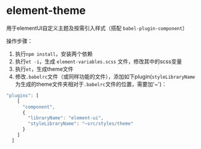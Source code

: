 # element-theme

用于elementUI自定义主题及按需引入样式（搭配 `babel-plugin-component`）

操作步骤：
1. 执行`npm install`，安装两个依赖
2. 执行`et -i`，生成 `element-variables.scss` 文件，修改其中的scss变量
3. 执行`et`，生成theme文件
4. 修改`.babelrc`文件（或同样功能的文件），添加如下plugin(`styleLibraryName`为生成的theme文件夹相对于`.babelrc`文件的位置，需要加'~')：
```js
"plugins": [
    [
      "component",
      {
        "libraryName": "element-ui",
        "styleLibraryName": "~src/styles/theme"
      }
    ]
  ]
```
